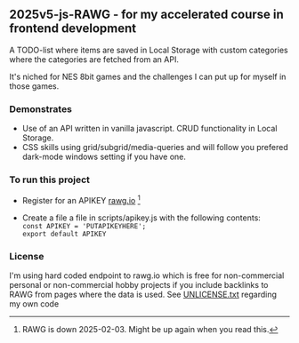## 2025v5-js-RAWG - for my accelerated course in frontend development

A TODO-list where items are saved in Local Storage with custom categories where the categories are fetched from an API.

It's niched for NES 8bit games and the challenges I can put up for myself in those games.

### Demonstrates
- Use of an API written in vanilla javascript. CRUD functionality in Local Storage.
- CSS skills using grid/subgrid/media-queries and will follow you prefered dark-mode windows setting if you have one.

### To run this project
- Register for an APIKEY [rawg.io](https://rawg.io/apidocs) [^1]

- Create a file a file in scripts/apikey.js with the following contents:  
`const APIKEY = 'PUTAPIKEYHERE';`  
`export default APIKEY`

[^1]: RAWG is down 2025-02-03. Might be up again when you read this.

### License
I'm using hard coded endpoint to rawg.io which is free for non-commercial personal or non-commercial hobby projects if you include backlinks to RAWG from pages where the data is used.
See [UNLICENSE.txt](https://github.com/reenhilm/2025v5-js-RAWG/blob/main/UNLICENSE.txt) regarding my own code